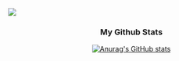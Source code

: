 <img src="https://vitruvius.museumseven.com/render/600-600@2/dp-476821-22.jpg">

<h3 align="center"> My Github Stats </h3>
<div align="center">

[![Anurag's GitHub stats](https://github-readme-stats.vercel.app/api?username=flowerdonk)](https://github.com/anuraghazra/github-readme-stats)
</div>

